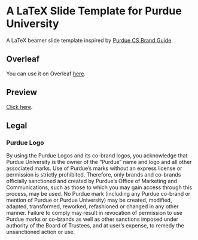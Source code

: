 # A LaTeX Slide Template for Purdue University

A LaTeX beamer slide template inspired by [Purdue CS Brand Guide](https://www.cs.purdue.edu/media/brand_guide.html).

## Overleaf

You can use it on Overleaf [here](https://www.overleaf.com/latex/templates/a-purdue-latex-slide-template/zxfwvccrcmks).

## Preview

[Click here](https://github.com/zhtluo/purdue-slide-template/releases/download/v1.1/main.pdf).

## Legal

### Purdue Logo

By using the Purdue Logos and its co-brand logos, you acknowledge that Purdue University is the owner of the “Purdue” name and logo and all other associated marks. Use of Purdue’s marks without an express license or permission is strictly prohibited. Therefore, only brands and co-brands officially sanctioned and created by Purdue’s Office of Marketing and Communications, such as those to which you may gain access through this process, may be used. No Purdue mark (including any Purdue co-brand or mention of Purdue or Purdue University) may be created, modified, adapted, transformed, reworked, refashioned or changed in any other manner. Failure to comply may result in revocation of permission to use Purdue marks or co-brands as well as other sanctions imposed under authority of the Board of Trustees, and at user’s expense, to remedy the unsanctioned action or use.